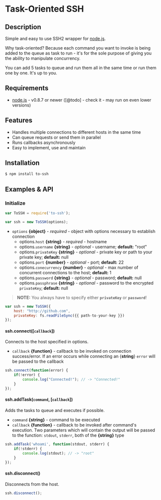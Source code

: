 # Task-Oriented SSH

## Description

Simple and easy to use SSH2 wrapper for [node.js](http://nodejs.org/).

Why task-oriented? Because each command you want to invoke is being added to the queue as task to run - it's for the sole purpose of giving you the ability to manipulate concurrency.

You can add 5 tasks to queue and run them all in the same time or run them one by one. It's up to you.

## Requirements

* [node.js](http://nodejs.org/) - v0.8.7 or newer ([@todo] - check it - may run on even lower versions)

## Features

* Handles multiple connections to different hosts in the same time
* Can queue requests or send them in parallel
* Runs callbacks asynchronously
* Easy to implement, use and maintain


## Installation

```bash
$ npm install to-ssh
```

## Examples & API

### Initialize

```javascript
var ToSSH = require('to-ssh');
```
```javascript
var ssh = new ToSSH(options);
```

- `options` **{object}** - _required_ - object with options necessary to establish connection
    - options.`host` **{string}** - _required_ - hostname
    - options.`username` **{string}** - _optional_ - username; **default:** "root"
    - options.`privateKey` **{string}** - _optional_ - private key or path to your private key; **default:** null
    - options.`port` **{number}** - _optional_ - port; **default:** 22
    - options.`conecurrency` **{number}** - _optional_ - max number of concurrent connections to the host; **default:** 1
    - options.`password` **{string}** - _optional_ - password; **default:** null
    - options.`passphrase` **{string}** - _optional_ - password to the encrypted `privateKey`; **default:** null

> **NOTE:** You always have to specify either **`privateKey`** or **`password`**!

```javascript
var ssh = new ToSSH({
    host: "http://github.com",
    privateKey: fs.readFileSync({{ path-to-your-key }})
});
```

#### ssh.connect([`callback`])
Connects to the host specified in options.
- `callback` **{function}** - callback to be invoked on connection success/error. If an error occurs while connecting an {**string**} `error` will be passed to the callback

```javascript
ssh.connect(function(error) {
    if(!error) {
        console.log("Connected!"); // -> "Connected!"
    }
});
```

#### ssh.addTask(`command`, [`callback`])
Adds the tasks to queue and executes if possible.
- `command` **{string}** - command to be executed
- `callback` **{function}** - callback to be invoked after command's execution. Two parameters which will contain the output will be passed to the function: `stdout`, `stderr`, both of the **{string}** type

```javascript
ssh.addTask('whoami', function(stdout, stderr) {
    if(!stderr) {
        console.log(stdout); // -> "root"
    }
});
```

#### ssh.disconnect()
Disconnects from the host.

```javascript
ssh.disconnect();
```
